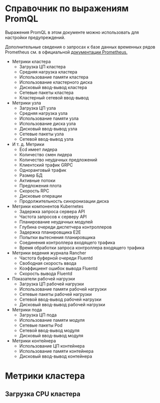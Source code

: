 # Справочник по выражениям PromQL

Выражения PromQL в этом документе можно использовать для настройки предупреждений.

Дополнительные сведения о запросах к базе данных временных рядов Prometheus см. в официальной [документации Prometheus.](https://prometheus.io/docs/prometheus/latest/querying/basics/)

-	Метрики кластера
    -	Загрузка ЦП кластера
    -	Средняя нагрузка кластера
    -	Использование памяти кластера
    -	Использование кластерного диска
    -	Дисковый ввод-вывод кластера
    -	Сетевые пакеты кластера
    -	Кластерный сетевой ввод-вывод
-	Метрики узла
    -	Загрузка ЦП узла
    -	Средняя нагрузка узла
    -	Использование памяти узла
    -	Использование диска узла
    -	Дисковый ввод-вывод узла
    -	Сетевые пакеты узла
    -	Сетевой ввод-вывод узла
-	И т. д. Метрики
    -	Ecd имеет лидера
    -	Количество смен лидера
    -	Количество неудачных предложений
    -	Клиентский трафик GRPC
    -	Одноранговый трафик
    -	Размер БД
    -	Активные потоки
    -	Предложения плота
    -	Скорость RPC
    -	Дисковые операции
    -	Продолжительность синхронизации диска
-	Метрики компонентов Kubernetes
    -	Задержка запроса сервера API
    -	Частота запросов к серверу API
    -	Планирование неудачных модулей
    -	Глубина очереди диспетчера контроллеров
    -	Задержка планировщика E2E
    -	Попытки вытеснения планировщика
    -	Соединения контроллера входящего трафика
    -	Время обработки запроса контроллера входящего трафика
-	Метрики ведения журнала Rancher
    -	Частота буферной очереди Fluentd
    -	Свободная скорость ввода
    -	Коэффициент ошибок вывода Fluentd
    -	Скорость вывода Fluentd
-	Показатели рабочей нагрузки
    -	Загрузка ЦП рабочей нагрузки
    -	Использование памяти рабочей нагрузки
    -	Сетевые пакеты рабочей нагрузки
    -	Сетевой ввод-вывод рабочей нагрузки
    -	Дисковый ввод-вывод рабочей нагрузки
-	Метрики пода
    -	Загрузка ЦП пода
    -	Использование памяти модуля
    -	Сетевые пакеты Pod
    -	Сетевой ввод-вывод модуля
    -	Дисковый ввод-вывод модуля
-	Метрики контейнера
    -	Использование ЦП контейнера
    -	Использование памяти контейнера
    -	Дисковый ввод-вывод контейнера

# Метрики кластера
## Загрузка CPU кластера
